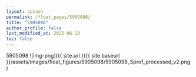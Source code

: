 ```yaml
---
layout: splash
permalink: /float_pages/5905098/
title: "5905098"
author_profile: false
last_modified_at: 2025-06-13
toc: false
---
```

 
5905098
![img-png]({{ site.url }}{{ site.baseurl }}/assets/images/float_figures/5905098/5905098_Sprof_processed_v2.png)